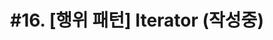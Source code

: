 ---
layout: single
title: "#16. [행위 패턴]  Iterator
(작성중)"
categories: "pattern"
tag: ["디자인 패턴", "행위 패턴"]
author_profile: false
sidebar: 
    nav: "docs"
---